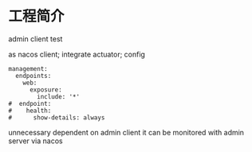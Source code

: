 # 工程简介
admin client test

as nacos client; 
integrate actuator; 
config 
```
management:
  endpoints:
    web:
      exposure:
        include: '*'
#  endpoint:
#    health:
#      show-details: always
```
unnecessary dependent on admin client
it can be monitored with admin server via nacos